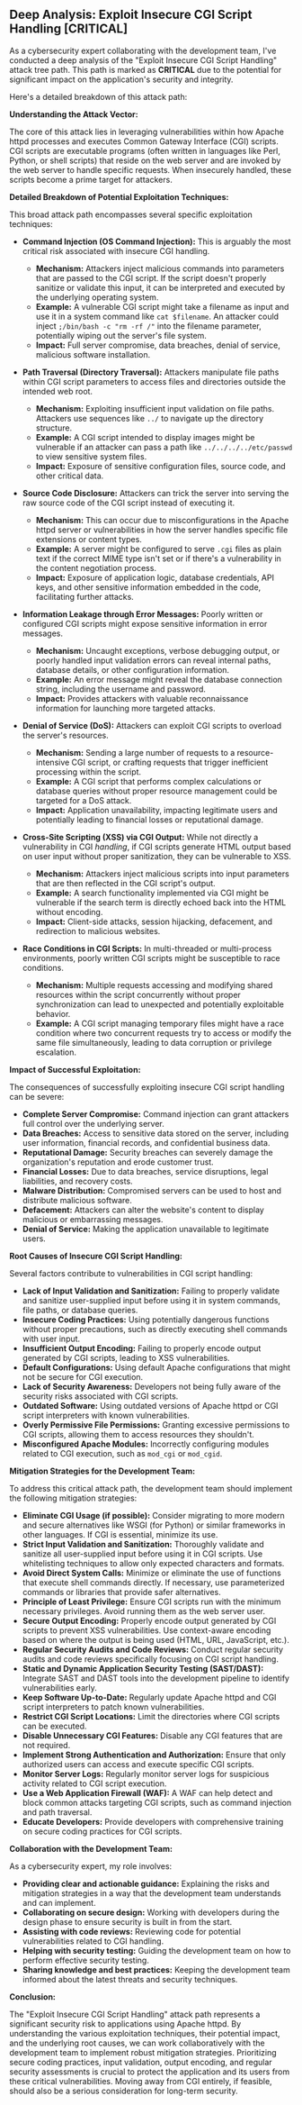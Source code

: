 ## Deep Analysis: Exploit Insecure CGI Script Handling [CRITICAL]

As a cybersecurity expert collaborating with the development team, I've conducted a deep analysis of the "Exploit Insecure CGI Script Handling" attack tree path. This path is marked as **CRITICAL** due to the potential for significant impact on the application's security and integrity.

Here's a detailed breakdown of this attack path:

**Understanding the Attack Vector:**

The core of this attack lies in leveraging vulnerabilities within how Apache httpd processes and executes Common Gateway Interface (CGI) scripts. CGI scripts are executable programs (often written in languages like Perl, Python, or shell scripts) that reside on the web server and are invoked by the web server to handle specific requests. When insecurely handled, these scripts become a prime target for attackers.

**Detailed Breakdown of Potential Exploitation Techniques:**

This broad attack path encompasses several specific exploitation techniques:

* **Command Injection (OS Command Injection):** This is arguably the most critical risk associated with insecure CGI handling.
    * **Mechanism:** Attackers inject malicious commands into parameters that are passed to the CGI script. If the script doesn't properly sanitize or validate this input, it can be interpreted and executed by the underlying operating system.
    * **Example:** A vulnerable CGI script might take a filename as input and use it in a system command like `cat $filename`. An attacker could inject `;/bin/bash -c "rm -rf /"` into the filename parameter, potentially wiping out the server's file system.
    * **Impact:** Full server compromise, data breaches, denial of service, malicious software installation.

* **Path Traversal (Directory Traversal):** Attackers manipulate file paths within CGI script parameters to access files and directories outside the intended web root.
    * **Mechanism:** Exploiting insufficient input validation on file paths. Attackers use sequences like `../` to navigate up the directory structure.
    * **Example:** A CGI script intended to display images might be vulnerable if an attacker can pass a path like `../../../../etc/passwd` to view sensitive system files.
    * **Impact:** Exposure of sensitive configuration files, source code, and other critical data.

* **Source Code Disclosure:** Attackers can trick the server into serving the raw source code of the CGI script instead of executing it.
    * **Mechanism:** This can occur due to misconfigurations in the Apache httpd server or vulnerabilities in how the server handles specific file extensions or content types.
    * **Example:**  A server might be configured to serve `.cgi` files as plain text if the correct MIME type isn't set or if there's a vulnerability in the content negotiation process.
    * **Impact:** Exposure of application logic, database credentials, API keys, and other sensitive information embedded in the code, facilitating further attacks.

* **Information Leakage through Error Messages:**  Poorly written or configured CGI scripts might expose sensitive information in error messages.
    * **Mechanism:**  Uncaught exceptions, verbose debugging output, or poorly handled input validation errors can reveal internal paths, database details, or other configuration information.
    * **Example:** An error message might reveal the database connection string, including the username and password.
    * **Impact:**  Provides attackers with valuable reconnaissance information for launching more targeted attacks.

* **Denial of Service (DoS):** Attackers can exploit CGI scripts to overload the server's resources.
    * **Mechanism:**  Sending a large number of requests to a resource-intensive CGI script, or crafting requests that trigger inefficient processing within the script.
    * **Example:** A CGI script that performs complex calculations or database queries without proper resource management could be targeted for a DoS attack.
    * **Impact:**  Application unavailability, impacting legitimate users and potentially leading to financial losses or reputational damage.

* **Cross-Site Scripting (XSS) via CGI Output:** While not directly a vulnerability in CGI *handling*, if CGI scripts generate HTML output based on user input without proper sanitization, they can be vulnerable to XSS.
    * **Mechanism:**  Attackers inject malicious scripts into input parameters that are then reflected in the CGI script's output.
    * **Example:** A search functionality implemented via CGI might be vulnerable if the search term is directly echoed back into the HTML without encoding.
    * **Impact:**  Client-side attacks, session hijacking, defacement, and redirection to malicious websites.

* **Race Conditions in CGI Scripts:**  In multi-threaded or multi-process environments, poorly written CGI scripts might be susceptible to race conditions.
    * **Mechanism:**  Multiple requests accessing and modifying shared resources within the script concurrently without proper synchronization can lead to unexpected and potentially exploitable behavior.
    * **Example:** A CGI script managing temporary files might have a race condition where two concurrent requests try to access or modify the same file simultaneously, leading to data corruption or privilege escalation.

**Impact of Successful Exploitation:**

The consequences of successfully exploiting insecure CGI script handling can be severe:

* **Complete Server Compromise:** Command injection can grant attackers full control over the underlying server.
* **Data Breaches:** Access to sensitive data stored on the server, including user information, financial records, and confidential business data.
* **Reputational Damage:**  Security breaches can severely damage the organization's reputation and erode customer trust.
* **Financial Losses:**  Due to data breaches, service disruptions, legal liabilities, and recovery costs.
* **Malware Distribution:**  Compromised servers can be used to host and distribute malicious software.
* **Defacement:** Attackers can alter the website's content to display malicious or embarrassing messages.
* **Denial of Service:**  Making the application unavailable to legitimate users.

**Root Causes of Insecure CGI Script Handling:**

Several factors contribute to vulnerabilities in CGI script handling:

* **Lack of Input Validation and Sanitization:**  Failing to properly validate and sanitize user-supplied input before using it in system commands, file paths, or database queries.
* **Insecure Coding Practices:**  Using potentially dangerous functions without proper precautions, such as directly executing shell commands with user input.
* **Insufficient Output Encoding:**  Failing to properly encode output generated by CGI scripts, leading to XSS vulnerabilities.
* **Default Configurations:**  Using default Apache configurations that might not be secure for CGI execution.
* **Lack of Security Awareness:**  Developers not being fully aware of the security risks associated with CGI scripts.
* **Outdated Software:**  Using outdated versions of Apache httpd or CGI script interpreters with known vulnerabilities.
* **Overly Permissive File Permissions:**  Granting excessive permissions to CGI scripts, allowing them to access resources they shouldn't.
* **Misconfigured Apache Modules:**  Incorrectly configuring modules related to CGI execution, such as `mod_cgi` or `mod_cgid`.

**Mitigation Strategies for the Development Team:**

To address this critical attack path, the development team should implement the following mitigation strategies:

* **Eliminate CGI Usage (if possible):**  Consider migrating to more modern and secure alternatives like WSGI (for Python) or similar frameworks in other languages. If CGI is essential, minimize its use.
* **Strict Input Validation and Sanitization:**  Thoroughly validate and sanitize all user-supplied input before using it in CGI scripts. Use whitelisting techniques to allow only expected characters and formats.
* **Avoid Direct System Calls:**  Minimize or eliminate the use of functions that execute shell commands directly. If necessary, use parameterized commands or libraries that provide safer alternatives.
* **Principle of Least Privilege:**  Ensure CGI scripts run with the minimum necessary privileges. Avoid running them as the web server user.
* **Secure Output Encoding:**  Properly encode output generated by CGI scripts to prevent XSS vulnerabilities. Use context-aware encoding based on where the output is being used (HTML, URL, JavaScript, etc.).
* **Regular Security Audits and Code Reviews:**  Conduct regular security audits and code reviews specifically focusing on CGI script handling.
* **Static and Dynamic Application Security Testing (SAST/DAST):**  Integrate SAST and DAST tools into the development pipeline to identify vulnerabilities early.
* **Keep Software Up-to-Date:**  Regularly update Apache httpd and CGI script interpreters to patch known vulnerabilities.
* **Restrict CGI Script Locations:**  Limit the directories where CGI scripts can be executed.
* **Disable Unnecessary CGI Features:**  Disable any CGI features that are not required.
* **Implement Strong Authentication and Authorization:**  Ensure that only authorized users can access and execute specific CGI scripts.
* **Monitor Server Logs:**  Regularly monitor server logs for suspicious activity related to CGI script execution.
* **Use a Web Application Firewall (WAF):**  A WAF can help detect and block common attacks targeting CGI scripts, such as command injection and path traversal.
* **Educate Developers:**  Provide developers with comprehensive training on secure coding practices for CGI scripts.

**Collaboration with the Development Team:**

As a cybersecurity expert, my role involves:

* **Providing clear and actionable guidance:**  Explaining the risks and mitigation strategies in a way that the development team understands and can implement.
* **Collaborating on secure design:**  Working with developers during the design phase to ensure security is built in from the start.
* **Assisting with code reviews:**  Reviewing code for potential vulnerabilities related to CGI handling.
* **Helping with security testing:**  Guiding the development team on how to perform effective security testing.
* **Sharing knowledge and best practices:**  Keeping the development team informed about the latest threats and security techniques.

**Conclusion:**

The "Exploit Insecure CGI Script Handling" attack path represents a significant security risk to applications using Apache httpd. By understanding the various exploitation techniques, their potential impact, and the underlying root causes, we can work collaboratively with the development team to implement robust mitigation strategies. Prioritizing secure coding practices, input validation, output encoding, and regular security assessments is crucial to protect the application and its users from these critical vulnerabilities. Moving away from CGI entirely, if feasible, should also be a serious consideration for long-term security.
